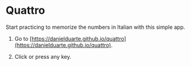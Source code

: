 # Quattro

Start practicing to memorize the numbers in Italian with this simple app.

1. Go to [https://danielduarte.github.io/quattro](https://danielduarte.github.io/quattro).

2. Click or press any key.
